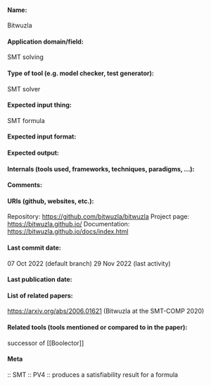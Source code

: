 #### Name:
Bitwuzla

#### Application domain/field:
SMT solving

#### Type of tool (e.g. model checker, test generator):
SMT solver

#### Expected input thing:
SMT formula

#### Expected input format:

#### Expected output:

#### Internals (tools used, frameworks, techniques, paradigms, ...):

#### Comments:

#### URIs (github, websites, etc.):
Repository: https://github.com/bitwuzla/bitwuzla
Project page: https://bitwuzla.github.io/
Documentation: https://bitwuzla.github.io/docs/index.html

#### Last commit date:
07 Oct 2022 (default branch)
29 Nov 2022 (last activity)

#### Last publication date:

#### List of related papers:
https://arxiv.org/abs/2006.01621 (Bitwuzla at the SMT-COMP 2020)

#### Related tools (tools mentioned or compared to in the paper):
successor of [[Boolector]]

#### Meta
:: SMT
:: PV4 :: produces a satisfiability result for a formula
